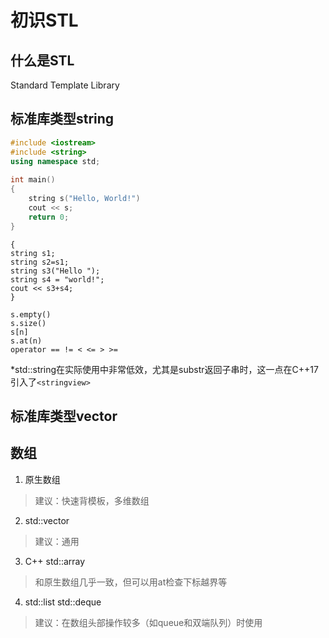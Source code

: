 # 初识STL

## 什么是STL

Standard Template Library

## 标准库类型string

```cpp
#include <iostream>
#include <string>
using namespace std;
 
int main() 
{
    string s("Hello, World!")
    cout << s;
    return 0;
}
```

```
{
string s1;
string s2=s1;
string s3("Hello ");
string s4 = "world!";
cout << s3+s4;
}
```

```
s.empty()
s.size()
s[n]
s.at(n)
operator == != < <= > >=
```

*std::string在实际使用中非常低效，尤其是substr返回子串时，这一点在C++17引入了`<stringview>`

## 标准库类型vector

## 数组

1. 原生数组

> 建议：快速背模板，多维数组
> 
2. std::vector

> 建议：通用
> 
3. C++ std::array

> 和原生数组几乎一致，但可以用at检查下标越界等
> 
4. std::list std::deque

> 建议：在数组头部操作较多（如queue和双端队列）时使用
